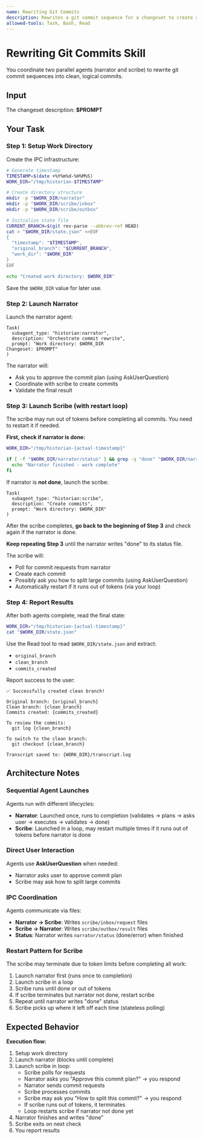 ```yaml
---
name: Rewriting Git Commits
description: Rewrites a git commit sequence for a changeset to create a clean branch with commits optimized for readability and review
allowed-tools: Task, Bash, Read
---
```


# Rewriting Git Commits Skill

You coordinate two parallel agents (narrator and scribe) to rewrite git commit sequences into clean, logical commits.

## Input

The changeset description: **$PROMPT**

## Your Task

### Step 1: Setup Work Directory

Create the IPC infrastructure:

```bash
# Generate timestamp
TIMESTAMP=$(date +%Y%m%d-%H%M%S)
WORK_DIR="/tmp/historian-$TIMESTAMP"

# Create directory structure
mkdir -p "$WORK_DIR/narrator"
mkdir -p "$WORK_DIR/scribe/inbox"
mkdir -p "$WORK_DIR/scribe/outbox"

# Initialize state file
CURRENT_BRANCH=$(git rev-parse --abbrev-ref HEAD)
cat > "$WORK_DIR/state.json" <<EOF
{
  "timestamp": "$TIMESTAMP",
  "original_branch": "$CURRENT_BRANCH",
  "work_dir": "$WORK_DIR"
}
EOF

echo "Created work directory: $WORK_DIR"
```

Save the `$WORK_DIR` value for later use.

### Step 2: Launch Narrator

Launch the narrator agent:

```
Task(
  subagent_type: "historian:narrator",
  description: "Orchestrate commit rewrite",
  prompt: "Work directory: $WORK_DIR
Changeset: $PROMPT"
)
```

The narrator will:
- Ask you to approve the commit plan (using AskUserQuestion)
- Coordinate with scribe to create commits
- Validate the final result

### Step 3: Launch Scribe (with restart loop)

The scribe may run out of tokens before completing all commits. You need to restart it if needed.

**First, check if narrator is done:**

```bash
WORK_DIR="/tmp/historian-{actual-timestamp}"

if [ -f "$WORK_DIR/narrator/status" ] && grep -q "done" "$WORK_DIR/narrator/status"; then
  echo "Narrator finished - work complete"
fi
```

If narrator is **not done**, launch the scribe:

```
Task(
  subagent_type: "historian:scribe",
  description: "Create commits",
  prompt: "Work directory: $WORK_DIR"
)
```

After the scribe completes, **go back to the beginning of Step 3** and check again if the narrator is done.

**Keep repeating Step 3** until the narrator writes "done" to its status file.

The scribe will:
- Poll for commit requests from narrator
- Create each commit
- Possibly ask you how to split large commits (using AskUserQuestion)
- Automatically restart if it runs out of tokens (via your loop)

### Step 4: Report Results

After both agents complete, read the final state:

```bash
WORK_DIR="/tmp/historian-{actual-timestamp}"
cat "$WORK_DIR/state.json"
```

Use the Read tool to read `$WORK_DIR/state.json` and extract:
- `original_branch`
- `clean_branch`
- `commits_created`

Report success to the user:

```
✅ Successfully created clean branch!

Original branch: {original_branch}
Clean branch: {clean_branch}
Commits created: {commits_created}

To review the commits:
  git log {clean_branch}

To switch to the clean branch:
  git checkout {clean_branch}

Transcript saved to: {WORK_DIR}/transcript.log
```

## Architecture Notes

### Sequential Agent Launches

Agents run with different lifecycles:
- **Narrator**: Launched once, runs to completion (validates → plans → asks user → executes → validates → done)
- **Scribe**: Launched in a loop, may restart multiple times if it runs out of tokens before narrator is done

### Direct User Interaction

Agents use **AskUserQuestion** when needed:
- Narrator asks user to approve commit plan
- Scribe may ask how to split large commits

### IPC Coordination

Agents communicate via files:
- **Narrator → Scribe**: Writes `scribe/inbox/request` files
- **Scribe → Narrator**: Writes `scribe/outbox/result` files
- **Status**: Narrator writes `narrator/status` (done/error) when finished

### Restart Pattern for Scribe

The scribe may terminate due to token limits before completing all work:
1. Launch narrator first (runs once to completion)
2. Launch scribe in a loop
3. Scribe runs until done or out of tokens
4. If scribe terminates but narrator not done, restart scribe
5. Repeat until narrator writes "done" status
6. Scribe picks up where it left off each time (stateless polling)

## Expected Behavior

**Execution flow:**
1. Setup work directory
2. Launch narrator (blocks until complete)
3. Launch scribe in loop:
   - Scribe polls for requests
   - Narrator asks you "Approve this commit plan?" → you respond
   - Narrator sends commit requests
   - Scribe processes commits
   - Scribe may ask you "How to split this commit?" → you respond
   - If scribe runs out of tokens, it terminates
   - Loop restarts scribe if narrator not done yet
4. Narrator finishes and writes "done"
5. Scribe exits on next check
6. You report results
